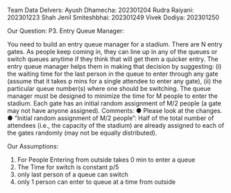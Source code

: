 Team Data Delvers:
Ayush Dhamecha: 202301204
Rudra Raiyani: 202301223
Shah Jenil Smiteshbhai: 202301249
Vivek Dodiya: 202301250

Our Question:
P3. Entry Queue Manager:

You need to build an entry queue manager for a stadium. There are N entry gates.
As people keep coming in, they can line up in any of the queues or switch queues
anytime if they think that will get them a quicker entry. The entry queue manager
helps them in making that decision by suggesting:
(i) the waiting time for the last person in the queue to enter through any gate
(assume that it takes p mins for a single attendee to enter any gate),
(ii) the particular queue number(s) where one should be switching.
The queue manager must be designed to minimize the time for M people to enter
the stadium. Each gate has an initial random assignment of M/2 people (a gate
may not have anyone assigned).
Comments:
● Please look at the changes.
● “Initial random assignment of M/2 people”: Half of the total number of
attendees (i.e., the capacity of the stadium) are already assigned to each
of the gates randomly (may not be equally distributed).




Our Assumptions:
1. For People Entering from outside takes 0 min to enter a queue
2. The Time for switch is constant p/5
3. only last person of a queue can switch
4. only 1 person can enter to queue at a time from outside
